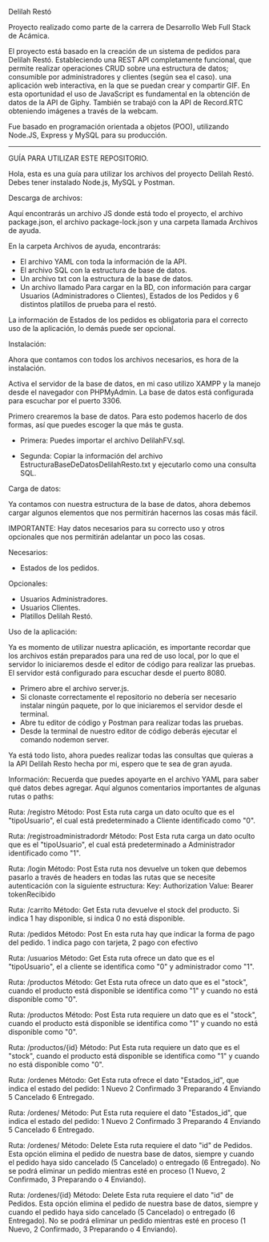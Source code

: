 Delilah Restó

Proyecto realizado como parte de la carrera de Desarrollo Web Full Stack de Acámica.

El proyecto está basado en la creación de un sistema de pedidos para Delilah Restó. Estableciendo una REST API completamente funcional, que permite realizar operaciones CRUD sobre una estructura de datos; consumible por administradores y clientes (según sea el caso). una aplicación web interactiva, en la que se puedan crear y compartir GIF. En esta oportunidad el uso de JavaScript es fundamental en la obtención de datos de la API de Giphy. También se trabajó con la API de Record.RTC obteniendo imágenes a través de la webcam.

Fue basado en programación orientada a objetos (POO), utilizando Node.JS, Express y MySQL para su producción.


------------------------------------------------------------
GUÍA PARA UTILIZAR ESTE REPOSITORIO.

Hola, esta es una guía para utilizar los archivos del proyecto Delilah Restó.
Debes tener instalado Node.js, MySQL y Postman.


Descarga de archivos:

Aquí encontrarás un archivo JS donde está todo el proyecto, el archivo package.json, el archivo package-lock.json y una carpeta llamada Archivos de ayuda.

En la carpeta Archivos de ayuda, encontrarás: 
- El archivo YAML con toda la información de la API.
- El archivo SQL con la estructura de base de datos.
- Un archivo txt con la estructura de la base de datos.
- Un archivo llamado Para cargar en la BD, con información para cargar Usuarios (Administradores o Clientes), Estados de los Pedidos y 6 distintos platillos de prueba para el restó. 

La información de Estados de los pedidos es obligatoria para el correcto uso de la aplicación, lo demás puede ser opcional.



Instalación:

Ahora que contamos con todos los archivos necesarios, es hora de la instalación.

Activa el servidor de la base de datos, en mi caso utilizo XAMPP y la manejo desde el navegador con PHPMyAdmin. La base de datos está configurada para escuchar por el puerto 3306.

Primero crearemos la base de datos. Para esto podemos hacerlo de dos formas, así que puedes escoger la que más te gusta. 

- Primera: Puedes importar el archivo DelilahFV.sql. 

- Segunda: Copiar la información del archivo EstructuraBaseDeDatosDelilahResto.txt y ejecutarlo como una consulta SQL.



Carga de datos:

Ya contamos con nuestra estructura de la base de datos, ahora debemos cargar algunos elementos que nos permitirán hacernos las cosas más fácil. 

IMPORTANTE: Hay datos necesarios para su correcto uso y otros opcionales que nos permitirán adelantar un poco las cosas.

Necesarios:
- Estados de los pedidos.

Opcionales:
- Usuarios Administradores.
- Usuarios Clientes.
- Platillos Delilah Restó.


Uso de la aplicación:

Ya es momento de utilizar nuestra aplicación, es importante recordar que los archivos están preparados para una red de uso local, por lo que el servidor lo iniciaremos desde el editor de código para realizar las pruebas. El servidor está configurado para escuchar desde el puerto 8080.

- Primero abre el archivo server.js.
- Si clonaste correctamente el repositorio no debería ser necesario instalar ningún paquete, por lo que iniciaremos el servidor desde el terminal.
- Abre tu editor de código y Postman para realizar todas las pruebas.
- Desde la terminal de nuestro editor de código deberás ejecutar el comando nodemon server.


Ya está todo listo, ahora puedes realizar todas las consultas que quieras a la API Delilah Resto hecha por mi, espero que te sea de gran ayuda.



Información:
Recuerda que puedes apoyarte en el archivo YAML para saber qué datos debes agregar. Aquí algunos comentarios importantes de algunas rutas o paths:

Ruta: /registro
Método: Post
Esta ruta carga un dato oculto que es el "tipoUsuario", el cual está predeterminado a Cliente identificado como "0". 

Ruta: /registroadministradordr
Método: Post
Esta ruta carga un dato oculto que es el "tipoUsuario", el cual está predeterminado a Administrador identificado como "1".

Ruta: /login
Método: Post
Esta ruta nos devuelve un token que debemos pasarlo a través de headers en todas las rutas que se necesite autenticación con la siguiente estructura: 
Key: Authorization  Value: Bearer tokenRecibido

Ruta: /carrito
Método: Get
Esta ruta devuelve el stock del producto. Si indica 1 hay disponible, si indica 0 no está disponible.


Ruta: /pedidos
Método: Post
En esta ruta hay que indicar la forma de pago del pedido. 1 indica pago con tarjeta, 2 pago con efectivo

Ruta: /usuarios
Método: Get
Esta ruta ofrece un dato que es el "tipoUsuario", el a cliente se identifica como "0" y administrador como "1".

Ruta: /productos
Método: Get 
Esta ruta ofrece un dato que es el "stock", cuando el producto está disponible se identifica como "1" y cuando no está disponible como "0".

Ruta: /productos
Método: Post 
Esta ruta requiere un dato que es el "stock", cuando el producto está disponible se identifica como "1" y cuando no está disponible como "0".

Ruta: /productos/{id}
Método: Put 
Esta ruta requiere un dato que es el "stock", cuando el producto está disponible se identifica como "1" y cuando no está disponible como "0".

Ruta: /ordenes
Método: Get 
Esta ruta ofrece el dato "Estados_id", que indica el estado del pedido: 
1 Nuevo
2 Confirmado 
3 Preparando
4 Enviando
5 Cancelado
6 Entregado.

Ruta: /ordenes/
Método: Put 
Esta ruta requiere el dato "Estados_id", que indica el estado del pedido: 
1 Nuevo
2 Confirmado 
3 Preparando
4 Enviando
5 Cancelado
6 Entregado.

Ruta: /ordenes/
Método: Delete 
Esta ruta requiere el dato "id" de Pedidos. Esta opción elimina el pedido de nuestra base de datos, siempre y cuando el pedido haya sido cancelado (5 Cancelado) o entregado (6 Entregado). No se podrá eliminar un pedido mientras esté en proceso (1 Nuevo, 2 Confirmado, 3 Preparando o 4 Enviando).

Ruta: /ordenes/{id}
Método: Delete 
Esta ruta requiere el dato "id" de Pedidos. Esta opción elimina el pedido de nuestra base de datos, siempre y cuando el pedido haya sido cancelado (5 Cancelado) o entregado (6 Entregado). No se podrá eliminar un pedido mientras esté en proceso (1 Nuevo, 2 Confirmado, 3 Preparando o 4 Enviando).

